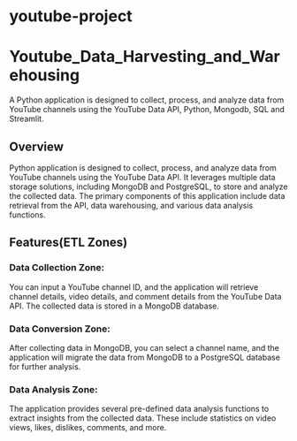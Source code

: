# youtube-project


# Youtube_Data_Harvesting_and_Warehousing
  A Python application is designed to collect, process, and analyze data from YouTube channels using the YouTube Data API, Python, Mongodb, SQL and Streamlit.

## Overview
  Python application is designed to collect, process, and analyze data from YouTube channels using the YouTube Data API. It leverages multiple data storage solutions, including MongoDB and PostgreSQL, to store and analyze the collected data. The primary components of this application include data retrieval from the API, data warehousing, and various data analysis functions.

## Features(ETL Zones)
### Data Collection Zone: 
You can input a YouTube channel ID, and the application will retrieve channel details, video details, and comment details from the YouTube Data API. The collected data is stored in a MongoDB database.
### Data Conversion Zone:
After collecting data in MongoDB, you can select a channel name, and the application will migrate the data from MongoDB to a PostgreSQL database for further analysis.
### Data Analysis Zone:
The application provides several pre-defined data analysis functions to extract insights from the collected data. These include statistics on video views, likes, dislikes, comments, and more.
